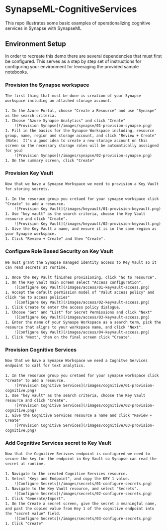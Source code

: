 # SynapseML-CognitiveServices
This repo illustrates some basic examples of operationalizing cognitive services in Synapse with SynapseML


## Environment Setup

In order to recreate this demo there are several dependencies that must first be configured.  This serves as a step by step set of instructions for configuring your environment for leveraging the provided sample notebooks.


### Provision the Synapse workspace

    The first thing that must be done is creation of your Synapse workspace including an attached storage account.

    1. In the Azure Portal, choose "Create a Resource" and use "Synaspe" as the search criteria.
    1. Choose "Azure Synapse Analytics" and click "Create"
        ![Provision Synapse](/images/synapse/01-provision-synapse.png)
    1. Fill in the basics for the Synapse Workspace including, resource group, name, region and storage account, and click "Review + Create"
    (Note:  It's a good idea to create a new storage account on this screen so the necessary storage roles will be automatically asssigned for you)
        ![Provision Synapse](/images/synapse/02-provision-synapse.png)
    1. On the summary screen, click "Create"

### Provision Key Vault

    Now that we have a Synapse Workspace we need to provision a Key Vault for storing secrets.

    1. In the resoruce group you cretaed for your synapse workspace click "Create" to add a resource.
        ![Provision Key Vault](/images/keyvault/01-provision-keyvault.png)
    1. Use "key vault" as the search criteria, choose the Key Vault resource and click "Create".
        ![Provision Key Vault](/images/keyvault/02-provision-keyvault.png)
    1. Give the Key Vault a name, and ensure it is in the same region as your Synapse workspace.
    1. Click "Review + Create" and then "Create".

### Configure Role Based Security on Key Vault

    We must grant the Synapse managed identity access to Key Vault so it can read secrets at runtime.

    1. Once the Key Vault finishes provisioning, click "Go to resource".
    1. On the Key Vault main screen select "Access configuration".
        ![Configure Key Vault](/images/access/01-keyvault-access.png)
    1. Accept the default permission model of "Valut access policy" and click "Go to access policies"
        ![Configure Key Vault](/images/access/02-keyvault-access.png)
    1. Click Create to enter the access policy dialogue.
    1. Choose "Get" and "List" for Secret Permissions and click "Next"
        ![Configure Key Vault](/images/access/03-keyvault-access.png)
    1. Enter the name of your Synaspe Workspace as a search term, pick the resource that aligns to your workspace name, and click "Next".
        ![Configure Key Vault](/images/access/04-keyvault-access.png)
    1. Click "Next", then on the final screen click "Create".

### Provision Cognitive Services

    Now that we have a Synapse Workspace we need a Cognitve Services endpoint to call for text analytics.

    1. In the resoruce group you cretaed for your synapse workspace click "Create" to add a resource.
        ![Provision Cognitive Services](/images/cognitive/01-provision-cognitive.png)
    1. Use "key vault" as the search criteria, choose the Key Vault resource and click "Create".
        ![Provision Cognitive Services](/images/cognitive/02-provision-cognitive.png)
    1. Give the Cognitive Services resource a name and click "Review + Create"
        ![Provision Cognitive Services](/images/cognitive/03-provision-cognitive.png)

### Add Cognitive Services secret to Key Vault

    Now that the Cognitive Serivces endpoint is configured we need to secure the key for the endpoint in Key Vault so Synapse can read the secret at runtime.

    1. Navigate to the created Cognitive Services resource.
    1. Select "Keys and Endpoint", and copy the KEY 1 value.
        ![Configure Secrets](/images/secrets/01-configure-secrets.png)
    1. Navigate to the Key Vault resource, and select "Secrets".
        ![Configure Secrets](/images/secrets/02-configure-secrets.png)
    1. Click "Generate/Import".
    1. On the Create a secret screen, give the secret a meaningful name, and past the copied value from Key 1 of the cognitive endpoint into the "secret value" field.
        ![Configure Secrets](/images/secrets/03-configure-secrets.png)
    1. Click "Create"